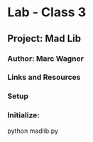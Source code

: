 # Lab - Class 3

## Project: Mad Lib

### Author: Marc Wagner

### Links and Resources

### Setup

### Initialize:

 python madlib.py
